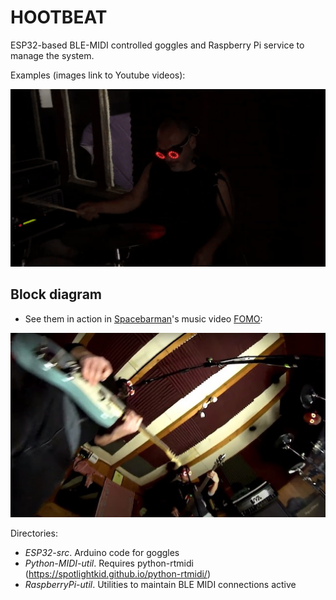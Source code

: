 # HOOTBEAT

ESP32-based BLE-MIDI controlled goggles and Raspberry Pi service to manage the system.

Examples (images link to Youtube videos):

[![BLE-MIDI Goggles demo](mauro.gif)](https://www.youtube.com/watch?v=fSSJu2f_Yg4)

## Block diagram
[](HootBeat-block_diagram.jpg)

* See them in action in [Spacebarman](http://www.spacebarman.com)'s music video [FOMO](https://www.youtube.com/watch?v=7elgfIqfh_I):

[![Spacebarman - FOMO - music video](band.jpg)](https://www.youtube.com/watch?v=7elgfIqfh_I)

Directories:
- _ESP32-src_. Arduino code for goggles
- _Python-MIDI-util_. Requires python-rtmidi (https://spotlightkid.github.io/python-rtmidi/)
- _RaspberryPi-util_. Utilities to maintain BLE MIDI connections active
